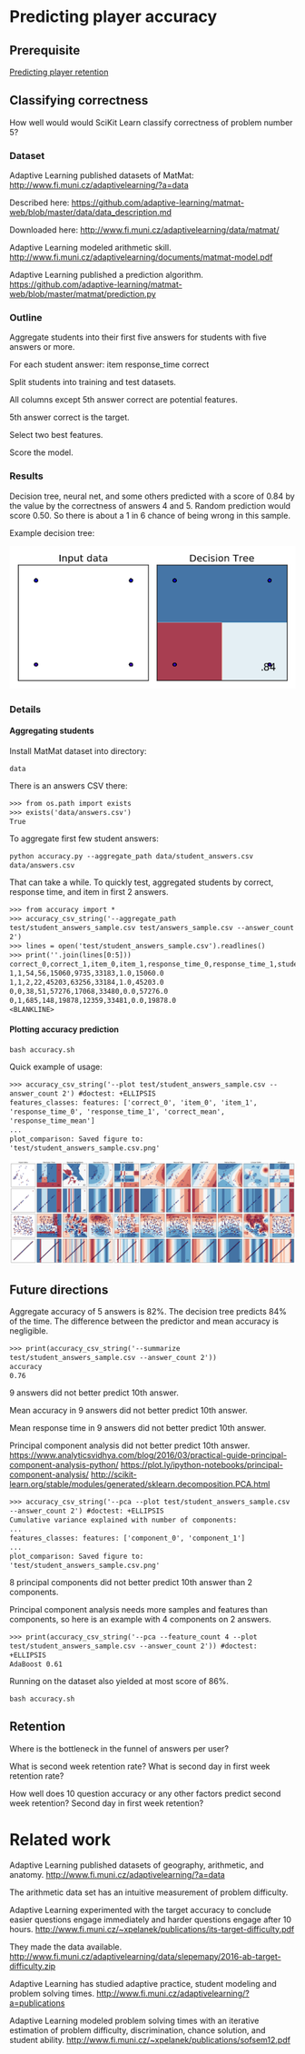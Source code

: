 # Predicting player accuracy

## Prerequisite

[Predicting player retention](../README.md)

## Classifying correctness

How well would would SciKit Learn classify correctness of problem number 5?

### Dataset

Adaptive Learning published datasets of MatMat:
<http://www.fi.muni.cz/adaptivelearning/?a=data>

Described here:
<https://github.com/adaptive-learning/matmat-web/blob/master/data/data_description.md>

Downloaded here:
<http://www.fi.muni.cz/adaptivelearning/data/matmat/>

Adaptive Learning modeled arithmetic skill.
<http://www.fi.muni.cz/adaptivelearning/documents/matmat-model.pdf>

Adaptive Learning published a prediction algorithm.
<https://github.com/adaptive-learning/matmat-web/blob/master/matmat/prediction.py>

### Outline

Aggregate students into their first five answers for students with five answers or more.

For each student answer:
    item
    response_time
    correct

Split students into training and test datasets.

All columns except 5th answer correct are potential features.

5th answer correct is the target.

Select two best features.

Score the model.

### Results

Decision tree, neural net, and some others predicted with a score of 0.84 by the value by the correctness of answers 4 and 5.  Random prediction would score 0.50.  So there is about a 1 in 6 chance of being wrong in this sample.

Example decision tree:

![](student_answers.csv.classifier_Decision_Tree.png)


### Details

#### Aggregating students

Install MatMat dataset into directory:

    data

There is an answers CSV there:

    >>> from os.path import exists
    >>> exists('data/answers.csv')
    True

To aggregate first few student answers:

    python accuracy.py --aggregate_path data/student_answers.csv data/answers.csv

That can take a while.  To quickly test, aggregated students by correct, response time, and item in first 2 answers.

    >>> from accuracy import *
    >>> accuracy_csv_string('--aggregate_path test/student_answers_sample.csv test/answers_sample.csv --answer_count 2')
    >>> lines = open('test/student_answers_sample.csv').readlines()
    >>> print(''.join(lines[0:5]))
    correct_0,correct_1,item_0,item_1,response_time_0,response_time_1,student,correct_mean,response_time_mean
    1,1,54,56,15060,9735,33183,1.0,15060.0
    1,1,2,22,45203,63256,33184,1.0,45203.0
    0,0,38,51,57276,17068,33480,0.0,57276.0
    0,1,685,148,19878,12359,33481,0.0,19878.0
    <BLANKLINE>

#### Plotting accuracy prediction

    bash accuracy.sh

Quick example of usage:

    >>> accuracy_csv_string('--plot test/student_answers_sample.csv --answer_count 2') #doctest: +ELLIPSIS
    features_classes: features: ['correct_0', 'item_0', 'item_1', 'response_time_0', 'response_time_1', 'correct_mean', 'response_time_mean']
    ...
    plot_comparison: Saved figure to: 'test/student_answers_sample.csv.png'

![](test/student_answers_sample.csv.png)



## Future directions

Aggregate accuracy of 5 answers is 82%.  The decision tree predicts 84% of the time.  The difference between the predictor and mean accuracy is negligible.

    >>> print(accuracy_csv_string('--summarize test/student_answers_sample.csv --answer_count 2'))
    accuracy
    0.76

9 answers did not better predict 10th answer.

Mean accuracy in 9 answers did not better predict 10th answer.

Mean response time in 9 answers did not better predict 10th answer.

Principal component analysis did not better predict 10th answer.
<https://www.analyticsvidhya.com/blog/2016/03/practical-guide-principal-component-analysis-python/>
<https://plot.ly/ipython-notebooks/principal-component-analysis/>
<http://scikit-learn.org/stable/modules/generated/sklearn.decomposition.PCA.html>

    >>> accuracy_csv_string('--pca --plot test/student_answers_sample.csv --answer_count 2') #doctest: +ELLIPSIS
    Cumulative variance explained with number of components:
    ...
    features_classes: features: ['component_0', 'component_1']
    ...
    plot_comparison: Saved figure to: 'test/student_answers_sample.csv.png'


8 principal components did not better predict 10th answer than 2 components.

Principal component analysis needs more samples and features than components, so here is an example with 4 components on 2 answers.

    >>> print(accuracy_csv_string('--pca --feature_count 4 --plot test/student_answers_sample.csv --answer_count 2')) #doctest: +ELLIPSIS
    AdaBoost 0.61

Running on the dataset also yielded at most score of 86%.

    bash accuracy.sh

## Retention

Where is the bottleneck in the funnel of answers per user?

What is second week retention rate?  What is second day in first week retention rate?

How well does 10 question accuracy or any other factors predict second week retention?  Second day in first week retention?


# Related work

Adaptive Learning published datasets of geography, arithmetic, and anatomy.
<http://www.fi.muni.cz/adaptivelearning/?a=data>

The arithmetic data set has an intuitive measurement of problem difficulty.

Adaptive Learning experimented with the target accuracy to conclude easier questions engage immediately and harder questions engage after 10 hours.
<http://www.fi.muni.cz/~xpelanek/publications/its-target-difficulty.pdf>

They made the data available.
<http://www.fi.muni.cz/adaptivelearning/data/slepemapy/2016-ab-target-difficulty.zip>

Adaptive Learning has studied adaptive practice, student modeling and problem solving times.
<http://www.fi.muni.cz/adaptivelearning/?a=publications>

Adaptive Learning modeled problem solving times with an iterative estimation of problem difficulty, discrimination, chance solution, and student ability.
<http://www.fi.muni.cz/~xpelanek/publications/sofsem12.pdf>
